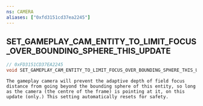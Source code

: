 ```yaml
---
ns: CAMERA
aliases: ["0xfd3151cd37ea2245"]
---
```

## SET_GAMEPLAY_CAM_ENTITY_TO_LIMIT_FOCUS_OVER_BOUNDING_SPHERE_THIS_UPDATE

```c
// 0xFD3151CD37EA2245
void SET_GAMEPLAY_CAM_ENTITY_TO_LIMIT_FOCUS_OVER_BOUNDING_SPHERE_THIS_UPDATE(Entity entity);
```

```
The gameplay camera will prevent the adaptive depth of field focus distance from going beyond the bounding sphere of this entity, so long as the camera (the centre of the frame) is pointing at it, on this update (only.) This setting automatically resets for safety.
```
